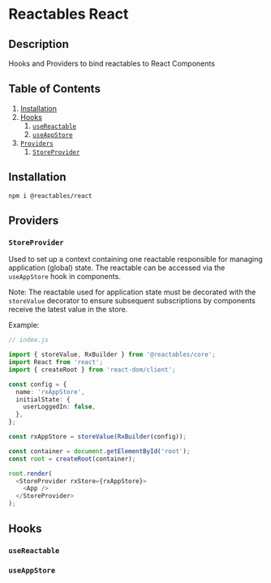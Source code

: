 # Reactables React

## Description

Hooks and Providers to bind reactables to React Components

## Table of Contents

1. [Installation](#installation)
1. [Hooks](#hooks)
    1. [`useReactable`](#use-reactable)
    1. [`useAppStore`](#store-provider)
1. [`Providers`](#providers)
    1. [`StoreProvider`](#store-provider)

## Installation <a name="installation"></a>

`npm i @reactables/react`

## Providers<a name="providers"></a>

### `StoreProvider`<a name="store-provider"></a>

Used to set up a context containing one reactable responsible for managing application (global) state. The reactable can be accessed via the `useAppStore` hook in components.

Note: The reactable used for application state must be decorated with the `storeValue` decorator to ensure subsequent subscriptions by components receive the latest value in the store.

Example:
```typescript
// index.js

import { storeValue, RxBuilder } from '@reactables/core';
import React from 'react';
import { createRoot } from 'react-dom/client';

const config = {
  name: 'rxAppStore',
  initialState: {
    userLoggedIn: false,
  },
};

const rxAppStore = storeValue(RxBuilder(config));

const container = document.getElementById('root');
const root = createRoot(container);

root.render(
  <StoreProvider rxStore={rxAppStore}>
    <App />
  </StoreProvider>
);

```

## Hooks<a name="hooks"></a>

### `useReactable` <a name="use-reactable"></a>

### `useAppStore`<a name="useAppStore"></a>

